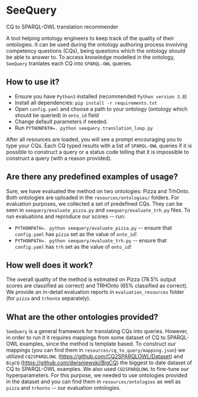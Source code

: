 # SeeQuery
CQ to SPARQL-OWL translation recommender

A tool helping ontology engineers to keep track of the quality of their ontologies.
It can be used during the ontology authoring process involving competency questions (CQs), being questions which the ontology should be able to answer to. To access knowledge modelled in the ontology, `SeeQuery` tranlates each CQ into `SPARQL-OWL` queries.

## How to use it?
- Ensure you have `Python3` installed (recommended `Python version 3.8`)
- Install all dependencies: `pip install -r requirements.txt`
- Open `config.yaml` and choose a path to your ontology (ontology which should be queried) in `onto_id` field
- Change default parameters if needed.
- Run `PYTHONPATH=. python seequery.translation_loop.py`

After all resources are loaded, you will see a prompt encouraging you to type your CQs. Each CQ typed results with a list of `SPARQL-OWL` queries if it is possible to construct a query or a status code telling that it is impossible to construct a query (with a reason provided).

## Are there any predefined examples of usage?
Sure, we have evaluated the method on two ontologies: Pizza and TrhOnto. Both ontologies are uploaded in the `resources/ontologies/` folders. For evaluation purposes, we collected a set of predefined CQs. They can be seen in `seequery/evaluate_pizza.py` and `seequery/evaluate_trh.py` files. To run evaluations and reproduce our scores -- run:
- `PYTHONPATH=. python seequery/evaluate_pizza.py` -- ensure that `config.yaml` has `pizza` set as the value of `onto_id`!
- `PYTHONPATH=. python seequery/evaluate_trh.py` -- ensure that `config.yaml` has `trh` set as the value of `onto_id`!

## How well does it work?
The overall quality of the method is estimated on Pizza (78.5% output scores are classified as correct) and TRHOnto (65% classified as correct).
We provide an in-detail evaluation reports in `evaluation_resources` folder (for `pizza` and `trhonto` separately).

## What are the other ontologies provided?
`SeeQuery` is a general framework for translating CQs into queries. However, in order to run it it requires mappings from some dataset of CQ to SPARQL-OWL examples, since the method is template based. To construct our mappings (you can find them in `resources/cq_to_query/mapping.json`) we utilized `CQ2SPARQLOWL` (https://github.com/CQ2SPARQLOWL/Dataset) and `BigCQ` (https://github.com/dwisniewski/BigCQ) the biggest to date dataset of CQ to SPARQL-OWL examples. We also used `CQ2SPARQLOWL` to fine-tune our hyperparameters. For this purpose, we needed to use ontologies provided in the dataset and you can find them in `resources/ontologies` as well as `pizza` and `trhonto` -- our evaluation ontologies.
